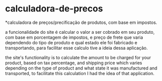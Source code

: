 # calculadora-de-precos
*calculadora de preços/precificação de produtos, com base em impostos.

a funcionalidade do site é calcular o valor a ser cobrado em seu produto, com base em porcentagem de impostos, e preço de frete
que varia dependendo do tipo de produto e qual estado ele foi fabricado e transportando, para facilitar esse calculo tive a ideia
dessa aplicação.

the site's functionality is to calculate the amount to be charged for your product, based on tax percentage, and shipping price
which varies depending on the type of product and what state it was manufactured and transported, to facilitate this calculation I had the idea
of that application.

